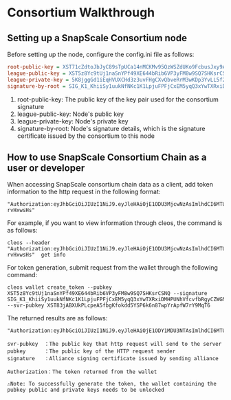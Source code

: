 # Consortium Walkthrough

## Setting up a SnapScale Consortium node

Before setting up the node, configure the config.ini file as follows:

``` ini
root-public-key = XST71cZdtoJbJyC89sTpUCa14nMCKMv95QzWSZdUKo9FcbusJxy9A
league-public-key = XST5z8Yc9tUj1naSnYPf49XE644bRib6VP3yFM8w9SQ7SHKsrCSNQ
league-private-key = 5K8jggGd1iEqHVUXCHd3z3uvFHgCXvQbveRrM3wKDp3YvLL5f2T
signature-by-root = SIG_K1_KhiiSy1uukNfNKc1K1LpjuFPFjCxEM5yqQ3xYwTXRxiDMHPUNhVfcvfbRgyCZWGNuwXR8qQ25kPmCrWNPghiwofYynNB46
```

1.	root-public-key: The public key of the key pair used for the consortium signature
2.	league-public-key: Node's public key
3.	league-private-key: Node's private key
4.	signature-by-root: Node's signature details, which is the signature certificate issued by the consortium to this node

## How to use SnapScale Consortium Chain as a user or developer

When accessing SnapScale consortium chain data as a client, add token information to the http request in the following format:

```shell
"Authorization:eyJhbGciOiJIUzI1NiJ9.eyJleHAiOjE1ODU3MjcwNzAsImlhdCI6MTU4NTcyMzQ3MCwiaXNzIjoieHN0IiwicHVibGljIjoiWFNUNXo4WWM5dFVqMW5hU25ZUGY0OVhFNjQ0YlJpYjZWUDN5Rk04dzlTUTdTSEtzckNTTlEiLCJzaWduYXR1cmUiOiJTSUdfSzFfS2hpaVN5MXV1a05mTktjMUsxTHBqdUZQRmpDeEVNNXlxUTN4WXdUWFJ4aURNSFBVTmhWZmN2ZmJSZ3lDWldHTnV3WFI4cVEyNWtQbUNyV05QZ2hpd29mWXluTkI0NiJ9.lVSBsqsf7kTIlHLygYlmT0PxivYSPP3drD-rvHxwsHs"
```

For example, if you want to view information through cleos, the command is as follows:

```shell
cleos --header "Authorization:eyJhbGciOiJIUzI1NiJ9.eyJleHAiOjE1ODU3MjcwNzAsImlhdCI6MTU4NTcyMzQ3MCwiaXNzIjoieHN0IiwicHVibGljIjoiWFNUNXo4WWM5dFVqMW5hU25ZUGY0OVhFNjQ0YlJpYjZWUDN5Rk04dzlTUTdTSEtzckNTTlEiLCJzaWduYXR1cmUiOiJTSUdfSzFfS2hpaVN5MXV1a05mTktjMUsxTHBqdUZQRmpDeEVNNXlxUTN4WXdUWFJ4aURNSFBVTmhWZmN2ZmJSZ3lDWldHTnV3WFI4cVEyNWtQbUNyV05QZ2hpd29mWXluTkI0NiJ9.lVSBsqsf7kTIlHLygYlmT0PxivYSPP3drD-rvHxwsHs"  get info
```

For token generation, submit request from the wallet through the following command:

```shell
cleos wallet create_token --pubkey XST5z8Yc9tUj1naSnYPf49XE644bRib6VP3yFM8w9SQ7SHKsrCSNQ --signature SIG_K1_KhiiSy1uukNfNKc1K1LpjuFPFjCxEM5yqQ3xYwTXRxiDMHPUNhVfcvfbRgyCZWGNuwXR8qQ25kPmCrWNPghiwofYynNB46 --svr-pubkey XST83jABXUkPLcpeA5fbgKfokdd5YSP6k6n87wpYrApfW7rY9MqT6
```

The returned results are as follows:

```shell
"Authorization:eyJhbGciOiJIUzI1NiJ9.eyJleHAiOjE1ODY1MDU3NTAsImlhdCI6MTU4NjUwMjE1MCwiaXNzIjoieHN0IiwicHVibGljIjoiWFNUNXo4WWM5dFVqMW5hU25ZUGY0OVhFNjQ0YlJpYjZWUDN5Rk04dzlTUTdTSEtzckNTTlEiLCJzaWduYXR1cmUiOiJTSUdfSzFfS2hpaVN5MXV1a05mTktjMUsxTHBqdUZQRmpDeEVNNXlxUTN4WXdUWFJ4aURNSFBVTmhWZmN2ZmJSZ3lDWldHTnV3WFI4cVEyNWtQbUNyV05QZ2hpd29mWXluTkI0NiJ9.eV0QIMHkSOZ2GOODAgv5s9PLAWf9DFmsn7H06FTs0qY"
```

```shell
svr-pubkey  ：The public key that http request will send to the server
pubkey      ：The public key of the HTTP request sender
signature   ：Alliance signing certificate issued by sending alliance

Authorization：The token returned from the wallet

⚠️Note: To successfully generate the token, the wallet containing the pubkey public and private keys needs to be unlocked
```

